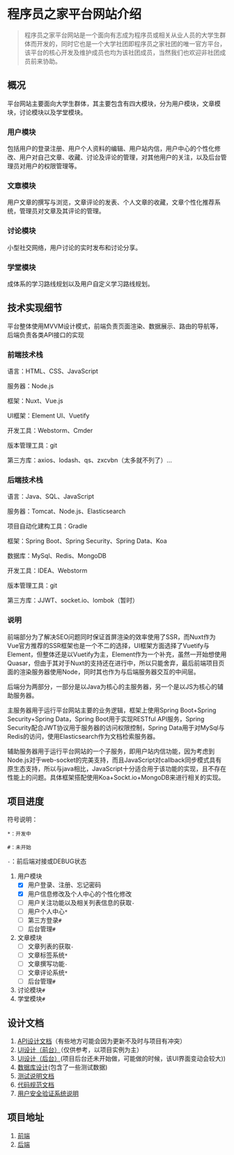 # 程序员之家平台网站介绍

> 程序员之家平台网站是一个面向有志成为程序员或相关从业人员的大学生群体而开发的，同时它也是一个大学社团即程序员之家社团的唯一官方平台，该平台的核心开发及维护成员也均为该社团成员，当然我们也欢迎非社团成员前来协助。

## 概况

平台网站主要面向大学生群体，其主要包含有四大模块，分为用户模块，文章模块，讨论模块以及学堂模块。

### 用户模块

包括用户的登录注册、用户个人资料的编辑、用户站内信，用户中心的个性化修改、用户对自己文章、收藏、讨论及评论的管理，对其他用户的关注，以及后台管理员对用户的权限管理等。

### 文章模块

用户文章的撰写与浏览，文章评论的发表、个人文章的收藏，文章个性化推荐系统，管理员对文章及其评论的管理。

### 讨论模块

小型社交网络，用户讨论的实时发布和讨论分享。

### 学堂模块

成体系的学习路线规划以及用户自定义学习路线规划。

## 技术实现细节

平台整体使用MVVM设计模式，前端负责页面渲染、数据展示、路由的导航等，后端负责各类API接口的实现

### 前端技术栈

语言：HTML、CSS、JavaScript

服务器：Node.js

框架：Nuxt、Vue.js

UI框架：Element UI、Vuetify

开发工具：Webstorm、Cmder

版本管理工具：git

第三方库：axios、lodash、qs、zxcvbn（太多就不列了）...

### 后端技术栈

语言：Java、SQL、JavaScript

服务器：Tomcat、Node.js、Elasticsearch

项目自动化建构工具：Gradle

框架：Spring Boot、Spring Security、Spring Data、Koa

数据库：MySql、Redis、MongoDB

开发工具：IDEA、Webstorm

版本管理工具：git

第三方库：JJWT、socket.io、lombok（暂时）

### 说明

前端部分为了解决SEO问题同时保证首屏渲染的效率使用了SSR，而Nuxt作为Vue官方推荐的SSR框架也是一个不二的选择，UI框架方面选择了Vuetify与Element，但整体还是以Vuetify为主，Element作为一个补充，虽然一开始想使用Quasar，但由于其对于Nuxt的支持还在进行中，所以只能舍弃，最后前端项目页面的渲染服务器使用Node，同时其也作为与后端服务器交互的中间层。

后端分为两部分，一部分是以Java为核心的主服务器，另一个是以JS为核心的辅助服务器。

主服务器用于运行平台网站主要的业务逻辑，框架上使用Spring Boot+Spring Security+Spring Data，Spring Boot用于实现RESTful API服务，Spring Security配合JWT协议用于服务器的访问权限控制，Spring Data用于对MySql与Redis的访问，使用Elasticsearch作为文档检索服务器。

辅助服务器用于运行平台网站的一个子服务，即用户站内信功能，因为考虑到Node.js对于web-socket的完美支持，而且JavaScript对callback同步模式具有原生态支持，所以与java相比，JavaScript十分适合用于该功能的实现，且不存在性能上的问题。具体框架搭配使用Koa+Sockt.io+MongoDB来进行相关的实现。

## 项目进度

符号说明：

`*：开发中`

`#：未开始`

`-`：前后端对接或DEBUG状态

1. 用户模块
   - [x] 用户登录、注册、忘记密码
   - [x] 用户信息修改及个人中心的个性化修改
   - [ ] 用户关注功能以及相关列表信息的获取`-`
   - [ ] 用户个人中心`*`
   - [ ] 第三方登录`#`
   - [ ] 后台管理`#`
2. 文章模块
   - [ ] 文章列表的获取`-`
   - [ ] 文章标签系统`*`
   - [ ] 文章撰写功能`-`
   - [ ] 文章评论系统`*`
   - [ ] 后台管理`#`

3. 讨论模块`#`
4. 学堂模块`#`

## 设计文档

1. [API设计文档](https://www.eolinker.com/#/share/index?shareCode=d9dbhT)（有些地方可能会因为更新不及时与项目有冲突）
2. [UI设计（前台）](https://free.modao.cc/app/66d954fac42a1e3c0e4ae7d616b9609531e382cc#screen=s25615085e0dc00ad25bcc2)（仅供参考，以项目实例为主）
3. [UI设计（后台）](https://free.modao.cc/app/jQOWsoXVG4VUZ2gWAKvvI31dZ77QOh3)(项目后台还未开始做，可能做的时候，该UI界面变动会较大))
4. [数据库设计](./cxyzj.sql)(包含了一些测试数据)
5. [测试说明文档](./测试说明/测试说明文档.md)
6. [代码规范文档](./代码规范.md)
7. [用户安全验证系统说明](./用户安全验证系统说明.md)

## 项目地址

1. [前端](https://github.com/CXYZJ408/cxyzjFront)
2. [后端](https://github.com/CXYZJ408/cxyzjback)

